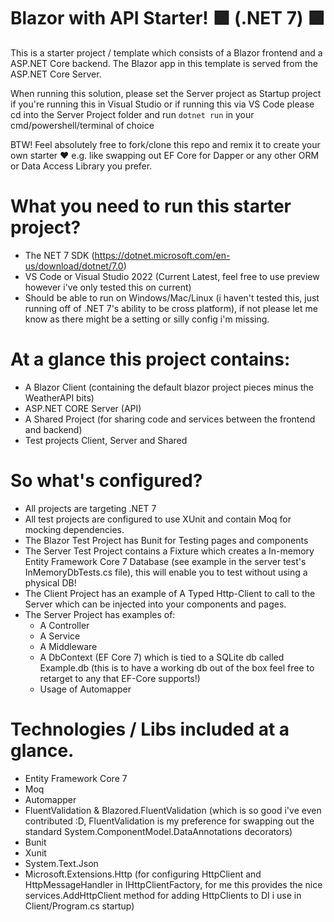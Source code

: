 # Blazor with API Starter! 🟪 (.NET 7) 🟪
This is a starter project / template which consists of a Blazor frontend and a ASP.NET Core backend.
The Blazor app in this template is served from the ASP.NET Core Server.

When running this solution, please set the Server project as Startup project if you're running this in Visual Studio or if running this via VS Code please cd into the Server Project folder and run `dotnet run` in your cmd/powershell/terminal of choice

BTW! Feel absolutely free to fork/clone this repo and remix it to create your own starter ❤️ e.g. like swapping out EF Core for Dapper or any other ORM or Data Access Library you prefer. 

# What you need to run this starter project?
- The NET 7 SDK (https://dotnet.microsoft.com/en-us/download/dotnet/7.0)
- VS Code or Visual Studio 2022 (Current Latest, feel free to use preview however i've only tested this on current)
- Should be able to run on Windows/Mac/Linux (i haven't tested this, just running off of .NET 7's ability to be cross platform), if not please let me know as there might be a setting or silly config i'm missing.

# At a glance this project contains:
- A Blazor Client (containing the default blazor project pieces minus the WeatherAPI bits)
- ASP.NET CORE Server (API)
- A Shared Project (for sharing code and services between the frontend and backend)
- Test projects Client, Server and Shared

# So what's configured?
- All projects are targeting .NET 7
- All test projects are configured to use XUnit and contain Moq for mocking dependencies.
- The Blazor Test Project has Bunit for Testing pages and components
- The Server Test Project contains a Fixture which creates a In-memory Entity Framework Core 7 Database (see example in the server test's InMemoryDbTests.cs file), this will enable you to test without using a physical DB!
- The Client Project has an example of A Typed Http-Client to call to the Server which can be injected into your components and pages.
- The Server Project has examples of:
  - A Controller
  - A Service
  - A Middleware
  - A DbContext (EF Core 7) which is tied to a SQLite db called Example.db (this is to have a working db out of the box feel free to retarget to any that EF-Core supports!)
  - Usage of Automapper

# Technologies / Libs included at a glance.
- Entity Framework Core 7
- Moq
- Automapper
- FluentValidation & Blazored.FluentValidation (which is so good i've even contributed :D, FluentValidation is my preference for swapping out the standard System.ComponentModel.DataAnnotations decorators)
- Bunit
- Xunit
- System.Text.Json
- Microsoft.Extensions.Http  (for configuring HttpClient and HttpMessageHandler in IHttpClientFactory, for me this provides the nice services.AddHttpClient<T> method for adding HttpClients to DI i use in Client/Program.cs startup)
